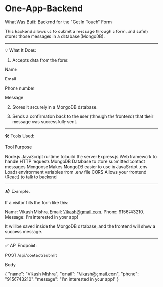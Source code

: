 # One-App-Backend

What Was Built: Backend for the "Get In Touch" Form

This backend allows us to submit a message through a form, and safely stores those messages in a database (MongoDB).


---

💡 What It Does:

1. Accepts data from the form:

Name

Email

Phone number

Message



2. Stores it securely in a MongoDB database.


3. Sends a confirmation back to the user (through the frontend) that their message was successfully sent.




---

🛠️ Tools Used:

Tool	Purpose

Node.js	JavaScript runtime to build the server
Express.js	Web framework to handle HTTP requests
MongoDB	Database to store submitted contact messages
Mongoose	Makes MongoDB easier to use in JavaScript
.env	Loads environment variables from .env file
CORS	Allows your frontend (React) to talk to backend



---

📬 Example:

If a visitor fills the form like this:

Name: Vikash Mishra.
Email: Vikash@gmail.com.
Phone: 9156743210.
Message: I'm interested in your app!


It will be saved inside the MongoDB database, and the frontend will show a success message.


---

✅ API Endpoint:

POST /api/contact/submit

Body:

{
  "name": "Vikash Mishra",
  "email": "Vikash@gmail.com",
  "phone": "9156743210",
  "message": "I'm interested in your app!"
}
